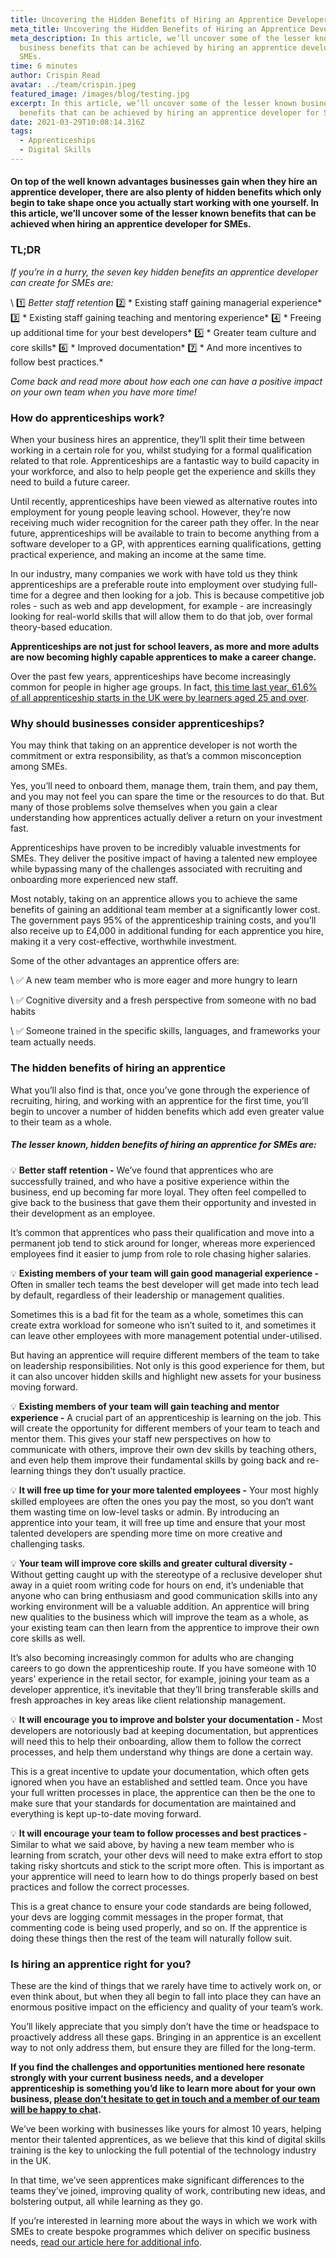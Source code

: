 ```yaml
---
title: Uncovering the Hidden Benefits of Hiring an Apprentice Developer for SMEs
meta_title: Uncovering the Hidden Benefits of Hiring an Apprentice Developer for SMEs
meta_description: In this article, we’ll uncover some of the lesser known
  business benefits that can be achieved by hiring an apprentice developer for
  SMEs.
time: 6 minutes
author: Crispin Read
avatar: ../team/crispin.jpeg
featured_image: /images/blog/testing.jpg
excerpt: In this article, we’ll uncover some of the lesser known business
  benefits that can be achieved by hiring an apprentice developer for SMEs.
date: 2021-03-29T10:08:14.316Z
tags:
  - Apprenticeships
  - Digital Skills
---
```

#### On top of the well known advantages businesses gain when they hire an apprentice developer, there are also plenty of hidden benefits which only begin to take shape once you actually start working with one yourself. In this article, we’ll uncover some of the lesser known benefits that can be achieved when hiring an apprentice developer for SMEs. 

### TL;DR

*If you’re in a hurry, the seven key hidden benefits an apprentice developer can create for SMEs are:*

\    1️⃣  *Better staff retention*
     2️⃣ * Existing staff gaining managerial experience*
     3️⃣ * Existing staff gaining teaching and mentoring experience*
     4️⃣ * Freeing up additional time for your best developers*
     5️⃣ * Greater team culture and core skills*
     6️⃣ * Improved documentation*
     7️⃣ * And more incentives to follow best practices.*

*Come back and read more about how each one can have a positive impact on your own team when you have more time!* 

### How do apprenticeships work?

When your business hires an apprentice, they’ll split their time between working in a certain role for you, whilst studying for a formal qualification related to that role. Apprenticeships are a fantastic way to build capacity in your workforce, and also to help people get the experience and skills they need to build a future career. 

Until recently, apprenticeships have been viewed as alternative routes into employment for young people leaving school. However, they’re now receiving much wider recognition for the career path they offer. In the near future, apprenticeships will be available to train to become anything from a software developer to a GP, with apprentices earning qualifications, getting practical experience, and making an income at the same time. 

In our industry, many companies we work with have told us they think apprenticeships are a preferable route into employment over studying full-time for a degree and then looking for a job. This is because competitive job roles - such as web and app development, for example - are increasingly looking for real-world skills that will allow them to do that job, over formal theory-based education. 

**Apprenticeships are not just for school leavers, as more and more adults are now becoming highly capable apprentices to make a career change.**

Over the past few years, apprenticeships have become increasingly common for people in higher age groups. In fact, [this time last year, 61.6% of all apprenticeship starts in the UK were by learners aged 25 and over](https://explore-education-statistics.service.gov.uk/find-statistics/apprenticeships-and-traineeships/2019-20).

### Why should businesses consider apprenticeships?

You may think that taking on an apprentice developer is not worth the commitment or extra responsibility, as that’s a common misconception among SMEs. 

Yes, you’ll need to onboard them, manage them, train them, and pay them, and you may not feel you can spare the time or the resources to do that. But many of those problems solve themselves when you gain a clear understanding how apprentices actually deliver a return on your investment fast. 

Apprenticeships have proven to be incredibly valuable investments for SMEs. They deliver the positive impact of having a talented new employee while bypassing many of the challenges associated with recruiting and onboarding more experienced new staff. 

Most notably, taking on an apprentice allows you to achieve the same benefits of gaining an additional team member at a significantly lower cost. The government pays 95% of the apprenticeship training costs, and you’ll also receive up to £4,000 in additional funding for each apprentice you hire, making it a very cost-effective, worthwhile investment.

Some of the other advantages an apprentice offers are: 

\    ✅  A new team member who is more eager and more hungry to learn

\    ✅  Cognitive diversity and a fresh perspective from someone with no bad habits 

\    ✅  Someone trained in the specific skills, languages, and frameworks your team actually needs.

### The hidden benefits of hiring an apprentice

What you’ll also find is that, once you’ve gone through the experience of recruiting, hiring, and working with an apprentice for the first time, you’ll begin to uncover a number of hidden benefits which add even greater value to their team as a whole. 

##### The lesser known, hidden benefits of hiring an apprentice for SMEs are:

💡  **Better staff retention -** We’ve found that apprentices who are successfully trained, and who have a positive experience within the business, end up becoming far more loyal. They often feel compelled to give back to the business that gave them their opportunity and invested in their development as an employee. 

It’s common that apprentices who pass their qualification and move into a permanent job tend to stick around for longer, whereas more experienced employees find it easier to jump from role to role chasing higher salaries.

💡  **Existing members of your team will gain good managerial experience -** Often in smaller tech teams the best developer will get made into tech lead by default, regardless of their leadership or management qualities. 

Sometimes this is a bad fit for the team as a whole, sometimes this can create extra workload for someone who isn’t suited to it, and sometimes it can leave other employees with more management potential under-utilised. 

But having an apprentice will require different members of the team to take on leadership responsibilities. Not only is this good experience for them, but it can also uncover hidden skills and highlight new assets for your business moving forward.

💡  **Existing members of your team will gain teaching and mentor experience -** A crucial part of an apprenticeship is learning on the job. This will create the opportunity for different members of your team to teach and mentor them. This gives your staff new perspectives on how to communicate with others, improve their own dev skills by teaching others, and even help them improve their fundamental skills by going back and re-learning things they don’t usually practice.

💡  **It will free up time for your more talented employees -** Your most highly skilled employees are often the ones you pay the most, so you don’t want them wasting time on low-level tasks or admin. By introducing an apprentice into your team, it will free up time and ensure that your most talented developers are spending more time on more creative and challenging tasks. 

💡  **Your team will improve core skills and greater cultural diversity -** Without getting caught up with the stereotype of a reclusive developer shut away in a quiet room writing code for hours on end, it’s undeniable that anyone who can bring enthusiasm and good communication skills into any working environment will be a valuable addition. An apprentice will bring new qualities to the business which will improve the team as a whole, as your existing team can then learn from the apprentice to improve their own core skills as well. 

It’s also becoming increasingly common for adults who are changing careers to go down the apprenticeship route. If you have someone with 10 years’ experience in the retail sector, for example, joining your team as a developer apprentice, it’s inevitable that they’ll bring transferable skills and fresh approaches in key areas like client relationship management. 

💡  **It will encourage you to improve and bolster your documentation -** Most developers are notoriously bad at keeping documentation, but apprentices will need this to help their onboarding, allow them to follow the correct processes, and help them understand why things are done a certain way. 

This is a great incentive to update your documentation, which often gets ignored when you have an established and settled team. Once you have your full written processes in place, the apprentice can then be the one to make sure that your standards for documentation are maintained and everything is kept up-to-date moving forward. 

💡  **It will encourage your team to follow processes and best practices -** Similar to what we said above, by having a new team member who is learning from scratch, your other devs will need to make extra effort to stop taking risky shortcuts and stick to the script more often. This is important as your apprentice will need to learn how to do things properly based on best practices and follow the correct processes.

This is a great chance to ensure your code standards are being followed, your devs are logging commit messages in the proper format, that commenting code is being used properly, and so on. If the apprentice is doing these things then the rest of the team will naturally follow suit. 

### Is hiring an apprentice right for you?

These are the kind of things that we rarely have time to actively work on, or even think about, but when they all begin to fall into place they can have an enormous positive impact on the efficiency and quality of your team’s work. 

You’ll likely appreciate that you simply don’t have the time or headspace to proactively address all these gaps. Bringing in an apprentice is an excellent way to not only address them, but ensure they are filled for the long-term.

**If you find the challenges and opportunities mentioned here resonate strongly with your current business needs, and a developer apprenticeship is something you’d like to learn more about for your own business, [please don’t hesitate to get in touch and a member of our team will be happy to chat](https://thecodersguild.org.uk/contact-us/).** 

We’ve been working with businesses like yours for almost 10 years, helping mentor their talented apprentices, as we believe that this kind of digital skills training is the key to unlocking the full potential of the technology industry in the UK. 

In that time, we’ve seen apprentices make significant differences to the teams they’ve joined, improving quality of work, contributing new ideas, and bolstering output, all while learning as they go.

If you’re interested in learning more about the ways in which we work with SMEs to create bespoke programmes which deliver on specific business needs, [read our article here for additional info](https://thecodersguild.org.uk/blog/hiring-developer-apprentice-sme-thrive-2021/).